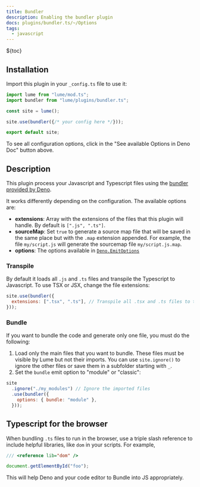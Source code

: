 ```yaml
---
title: Bundler
description: Enabling the bundler plugin
docs: plugins/bundler.ts/~/Options
tags:
  - javascript
---
```


${toc}

## Installation

Import this plugin in your `_config.ts` file to use it:

```js
import lume from "lume/mod.ts";
import bundler from "lume/plugins/bundler.ts";

const site = lume();

site.use(bundler({/* your config here */}));

export default site;
```

To see all configuration options, click in the "See available Options in Deno
Doc" button above.

## Description

This plugin process your Javascript and Typescript files using the
[bundler provided by Deno](https://deno.land/manual/tools/bundler).

It works differently depending on the configuration. The available options are:

- **extensions**: Array with the extensions of the files that this plugin will
  handle. By default is `[".js", ".ts"]`.
- **sourceMap**: Set `true` to generate a source map file that will be saved in
  the same place but with the `.map` extension appended. For example, the file
  `my/script.js` will generate the sourcemap file `my/script.js.map`.
- **options**: The options available in
  [`Deno.EmitOptions`](https://doc.deno.land/deno/unstable/~/Deno.EmitOptions)

### Transpile

By default it loads all `.js` and `.ts` files and transpile the Typescript to
Javascript. To use TSX or JSX, change the file extensions:

```js
site.use(bundler({
  extensions: [".tsx", ".ts"], // Transpile all .tsx and .ts files to typescript
}));
```

### Bundle

If you want to bundle the code and generate only one file, you must do the
following:

1. Load only the main files that you want to bundle. These files must be visible
   by Lume but not their imports. You can use `site.ignore()` to ignore the
   other files or save them in a subfolder starting with `_`.
2. Set the `bundle` emit option to "module" or "classic":

```js
site
  .ignore("./my_modules") // Ignore the imported files
  .use(bundler({
    options: { bundle: "module" },
  }));
```

## Typescript for the browser

When bundling `.ts` files to run in the browser, use a triple slash reference to
include helpful libraries, like `dom` in your scripts. For example,

```ts
/// <reference lib="dom" />

document.getElementById("foo");
```

This will help Deno and your code editor to Bundle into JS appropriately.
